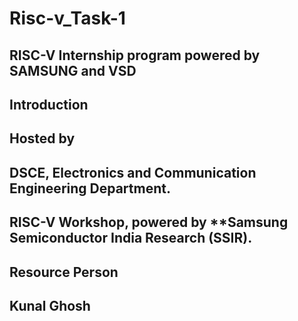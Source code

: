 # Risc-v_Task-1
RISC-V Internship program powered by SAMSUNG and VSD
---
Introduction
---
## Hosted by
DSCE, Electronics and Communication Engineering Department.
---
RISC-V Workshop, powered by **Samsung Semiconductor India Research (SSIR).
---
## Resource Person
Kunal Ghosh
---
